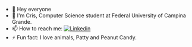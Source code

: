 - 👊 Hey everyone 
- 🔨 I'm Cris, Computer Science student at Federal University of Campina Grande.
- 📫 How to reach me: [![Linkedin](https://img.shields.io/badge/-LinkedIn-blue?style=flat&logo=linkedin)](https://www.linkedin.com/in/cristian-alves-012432213/)
- ⚡ Fun fact: I love animals, Patty and Peanut Candy.
